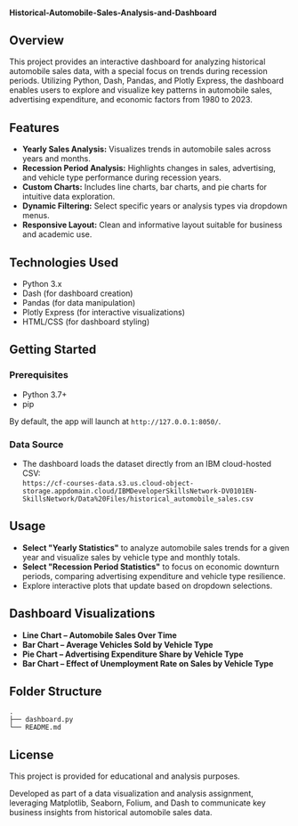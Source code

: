 #### Historical-Automobile-Sales-Analysis-and-Dashboard

## Overview

This project provides an interactive dashboard for analyzing historical automobile sales data, with a special focus on trends during recession periods. Utilizing Python, Dash, Pandas, and Plotly Express, the dashboard enables users to explore and visualize key patterns in automobile sales, advertising expenditure, and economic factors from 1980 to 2023. 

## Features

- **Yearly Sales Analysis:** Visualizes trends in automobile sales across years and months.
- **Recession Period Analysis:** Highlights changes in sales, advertising, and vehicle type performance during recession years.
- **Custom Charts:** Includes line charts, bar charts, and pie charts for intuitive data exploration.
- **Dynamic Filtering:** Select specific years or analysis types via dropdown menus.
- **Responsive Layout:** Clean and informative layout suitable for business and academic use.

## Technologies Used

- Python 3.x
- Dash (for dashboard creation)
- Pandas (for data manipulation)
- Plotly Express (for interactive visualizations)
- HTML/CSS (for dashboard styling)

## Getting Started

### Prerequisites

- Python 3.7+
- pip

By default, the app will launch at `http://127.0.0.1:8050/`.

### Data Source

- The dashboard loads the dataset directly from an IBM cloud-hosted CSV:  
  `https://cf-courses-data.s3.us.cloud-object-storage.appdomain.cloud/IBMDeveloperSkillsNetwork-DV0101EN-SkillsNetwork/Data%20Files/historical_automobile_sales.csv`

## Usage

- **Select "Yearly Statistics"** to analyze automobile sales trends for a given year and visualize sales by vehicle type and monthly totals.
- **Select "Recession Period Statistics"** to focus on economic downturn periods, comparing advertising expenditure and vehicle type resilience.
- Explore interactive plots that update based on dropdown selections.

## Dashboard Visualizations

- **Line Chart – Automobile Sales Over Time**
- **Bar Chart – Average Vehicles Sold by Vehicle Type**
- **Pie Chart – Advertising Expenditure Share by Vehicle Type**
- **Bar Chart – Effect of Unemployment Rate on Sales by Vehicle Type**

## Folder Structure

```
.
├── dashboard.py
└── README.md
```

## License

This project is provided for educational and analysis purposes.

Developed as part of a data visualization and analysis assignment, leveraging Matplotlib, Seaborn, Folium, and Dash to communicate key business insights from historical automobile sales data.
